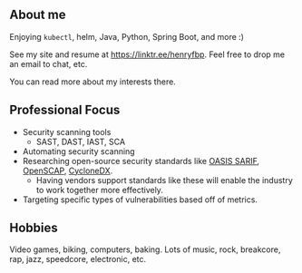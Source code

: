 ## About me

Enjoying `kubectl`, helm, Java, Python, Spring Boot, and more :)

<!-- [Currently making fun Python scripts](https://github.com/henryfbp/fgfgwk), and [working on HTB](https://www.hackthebox.com/profile/517271).   -->

<!-- [Previously worked on a silly ASCII game.](https://github.com/HenryFBP/LithicRivers) -->

See my site and resume at <https://linktr.ee/henryfbp>. Feel free to drop me an email to chat, etc.

You can read more about my interests there.

## Professional Focus

- Security scanning tools
  - SAST, DAST, IAST, SCA
- Automating security scanning
- Researching open-source security standards like [OASIS SARIF](https://www.oasis-open.org/committees/sarif/), [OpenSCAP](https://www.open-scap.org/features/standards/), [CycloneDX](https://cyclonedx.org/).
  - Having vendors support standards like these will enable the industry to work together more effectively. 
- Targeting specific types of vulnerabilities based off of metrics.

<!-- 
## Github Stats

<div>
    <a href="https://github-readme-stats.vercel.app">
        <img width="49%" alt="Stats" src="https://github-readme-stats.vercel.app/api?&count_private=true&include_all_commits=true&username=henryfbp&theme=onedark&custom_title=GitHub+Stats&hide_border=true"/>
    </a>
    <a href="https://github-readme-streak-stats.herokuapp.com">
        <img width="49%" alt="Streak Stats" src="https://github-readme-streak-stats.herokuapp.com/?user=henryfbp&theme=onedark&hide_border=true"/>
    </a>
    <a href="https://github.com/ryo-ma/github-profile-trophy">
        <img width="98%" alt="Trophy" src="https://github-profile-trophy.vercel.app/?username=henryfbp&row=4&theme=onedark&no-frame=true"/>
    </a>
</div>

-->

## Hobbies

Video games, biking, computers, baking. Lots of music, rock, breakcore, rap, jazz, speedcore, electronic, etc.
